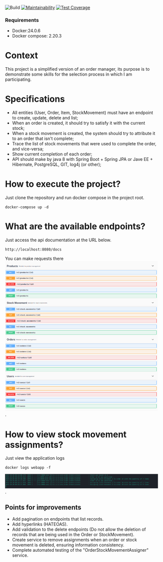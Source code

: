 ![Build](https://github.com/wesley-ramos/order_manager/workflows/Build/badge.svg)
[![Maintainability](https://api.codeclimate.com/v1/badges/344d9f04dbf51b59b015/maintainability)](https://codeclimate.com/github/wesley-ramos/order_manager/maintainability)
[![Test Coverage](https://api.codeclimate.com/v1/badges/344d9f04dbf51b59b015/test_coverage)](https://codeclimate.com/github/wesley-ramos/order_manager/test_coverage)

### Requirements
- Docker:24.0.6
- Docker compose: 2.20.3
  
# Context
This project is a simplified version of an order manager, its purpose is to demonstrate some skills for the selection process in which I am participating.

# Specifications
- All entities (User, Order, Item, StockMovement) must have an endpoint to create, update, delete and list;
- When an order is created, it should try to satisfy it with the current stock;
- When a stock movement is created, the system should try to attribute it to an order that isn't complete;
- Trace the list of stock movements that were used to complete the order, and vice-versa;
- Show current completion of each order;
- API should make by java 8 with Spring Boot + Spring JPA or Jave EE + Hibernate, PostgreSQL, GIT, log4j (or other);

# How to execute the project?
Just clone the repository and run docker compose in the project root.
```shell
docker-compose up -d
```
# What are the available endpoints?
Just access the api documentation at the URL below.
```shell
http://localhost:8080/docs
```
You can make requests there
![API](/docs/api.png).

# How to view stock movement assignments?
Just view the application logs
```shell
docker logs webapp -f
```
![API](/docs/logs.png).

## Points for improvements
- Add pagination on endpoints that list records.
- Add hyperlinks (HATEOAS).
- Add validation to the delete endpoints (Do not allow the deletion of records that are being used in the Order or StockMovement).
- Create service to remove assignments when an order or stock movement is deleted, ensuring information consistency.
- Complete automated testing of the "OrderStockMovementAssigner" service.
